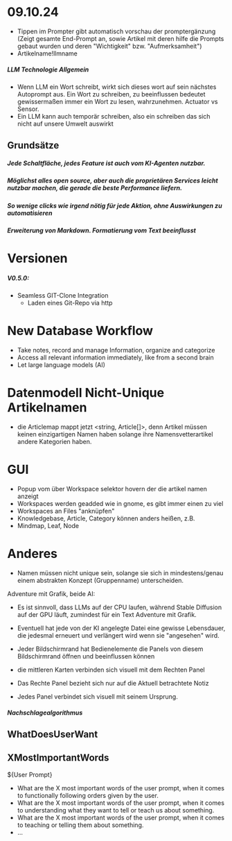 # 09.10.24
- Tippen im Prompter gibt automatisch vorschau der promptergänzung (Zeigt gesamte End-Prompt an, sowie Artikel mit deren hilfe die Prompts gebaut wurden und deren "Wichtigkeit" bzw. "Aufmerksamheit")
- Artikelname!llmname

##### LLM Technologie Allgemein
- Wenn LLM ein Wort schreibt, wirkt sich dieses wort auf sein nächstes Autoprompt aus. Ein Wort zu schreiben, zu beeinflussen bedeutet gewissermaßen immer ein Wort zu lesen, wahrzunehmen. Actuator vs Sensor.
- Ein LLM kann auch temporär schreiben, also ein schreiben das sich nicht auf unsere Umwelt auswirkt

## Grundsätze
##### Jede Schaltfläche, jedes Feature ist auch vom KI-Agenten nutzbar.
##### Möglichst alles open source, aber auch die proprietären Services leicht nutzbar machen, die gerade die beste Performance liefern.

##### So wenige clicks wie irgend nötig für jede Aktion, ohne Auswirkungen zu automatisieren

##### Erweiterung von Markdown. Formatierung vom Text beeinflusst
# Versionen
##### V0.5.0: 
- Seamless GIT-Clone Integration
	- Laden eines Git-Repo via http
# New Database Workflow

- Take notes, record and manage Information, organize and categorize
- Access all relevant information immediately, like from a second brain
- Let large language models (AI)


# Datenmodell Nicht-Unique Artikelnamen
- die Articlemap mappt jetzt <string, Article\[\]>, denn Artikel müssen keinen einzigartigen Namen haben solange ihre Namensvetterartikel andere Kategorien haben.

# GUI

- Popup vom über Workspace selektor hovern der die artikel namen anzeigt
- Workspaces werden geadded wie in gnome, es gibt immer einen zu viel
- Workspaces an Files "anknüpfen"
- Knowledgebase, Article, Category können anders heißen, z.B.
- Mindmap, Leaf, Node

# Anderes

- Namen müssen nicht unique sein, solange sie sich in mindestens/genau einem abstrakten Konzept (Gruppenname) unterscheiden.

Adventure mit Grafik, beide AI:
- Es ist sinnvoll, dass LLMs auf der CPU laufen, während Stable Diffusion auf der GPU läuft, zumindest für ein Text Adventure mit Grafik.
- Eventuell hat jede von der KI angelegte Datei eine gewisse Lebensdauer, die jedesmal erneuert und verlängert wird wenn sie "angesehen" wird.

- Jeder Bildschirmrand hat Bedienelemente die Panels von diesem Bildschirmrand öffnen und beeinflussen können
- die mittleren Karten verbinden sich visuell mit dem Rechten Panel
- Das Rechte Panel bezieht sich nur auf die Aktuell betrachtete Notiz
- Jedes Panel verbindet sich visuell mit seinem Ursprung.

##### Nachschlagealgorithmus


## WhatDoesUserWant
## XMostImportantWords
${User Prompt}
- What are the X most important words of the user prompt, when it comes to functionally following orders given by the user.
- What are the X most important words of the user prompt, when it comes to understanding what they want to tell or teach us about something.
- What are the X most important words of the user prompt, when it comes to teaching or telling them about something.
- ...